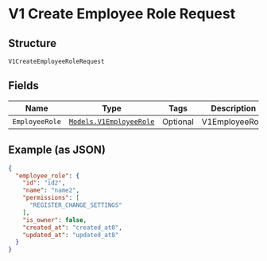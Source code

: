 
# V1 Create Employee Role Request

## Structure

`V1CreateEmployeeRoleRequest`

## Fields

| Name | Type | Tags | Description |
|  --- | --- | --- | --- |
| `EmployeeRole` | [`Models.V1EmployeeRole`](/doc/models/v1-employee-role.md) | Optional | V1EmployeeRole |

## Example (as JSON)

```json
{
  "employee_role": {
    "id": "id2",
    "name": "name2",
    "permissions": [
      "REGISTER_CHANGE_SETTINGS"
    ],
    "is_owner": false,
    "created_at": "created_at0",
    "updated_at": "updated_at8"
  }
}
```

